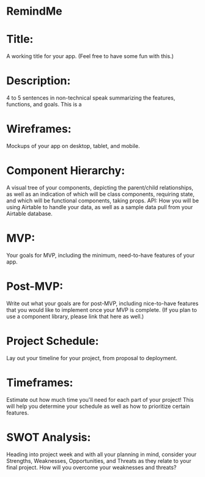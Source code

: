 # RemindMe

# Title: 
A working title for your app. (Feel free to have some fun with this.)



# Description: 
4 to 5 sentences in non-technical speak summarizing the features, functions, and goals.
This is a 


# Wireframes: 
Mockups of your app on desktop, tablet, and mobile.



# Component Hierarchy: 
A visual tree of your components, depicting the parent/child relationships, as well as an indication of which will be class components, requiring state, and which will be functional components, taking props.
API: How you will be using Airtable to handle your data, as well as a sample data pull from your Airtable database.



# MVP: 
Your goals for MVP, including the minimum, need-to-have features of your app.



# Post-MVP: 
Write out what your goals are for post-MVP, including nice-to-have features that you would like to implement once your MVP is complete. (If you plan to use a component library, please link that here as well.)



# Project Schedule: 
Lay out your timeline for your project, from proposal to deployment.



# Timeframes: 
Estimate out how much time you'll need for each part of your project! This will help you determine your schedule as well as how to prioritize certain features.



# SWOT Analysis: 
Heading into project week and with all your planning in mind, consider your Strengths, Weaknesses, Opportunities, and Threats as they relate to your final project. How will you overcome your weaknesses and threats?
